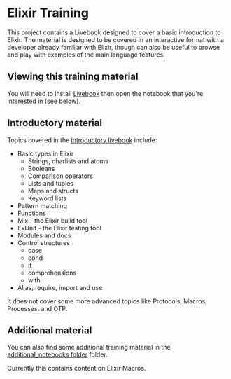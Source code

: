 # Elixir Training

This project contains a Livebook designed to cover a basic introduction to Elixir. The material is designed to be covered 
in an interactive format with a developer already familiar with Elixir, though can also be useful to browse and play with 
examples of the main language features.

## Viewing this training material
You will need to install [Livebook](https://github.com/livebook-dev/livebook) then open the notebook that you're interested in 
(see below).

## Introductory material

Topics covered in the [introductory livebook](/notebook.livemd) include:

* Basic types in Elixir
  * Strings, charlists and atoms
  * Booleans
  * Comparison operators
  * Lists and tuples
  * Maps and structs
  * Keyword lists
* Pattern matching
* Functions
* Mix - the Elixir build tool
* ExUnit - the Elixir testing tool 
* Modules and docs
* Control structures
  * case
  * cond
  * if
  * comprehensions
  * with
* Alias, require, import and use

It does not cover some more advanced topics like Protocols, Macros, Processes, and OTP.

## Additional material

You can also find some additional training material in the [additional_notebooks folder](/additional_notebooks) folder.

Currently this contains content on Elixir Macros.

